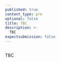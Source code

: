 ```yaml
---
published: true
content_type: pre
optional: false
title: TBC
description: >-
  TBC
expectsubmission: false
---
```

## 

TBC